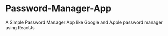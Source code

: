 # Password-Manager-App
A Simple Password Manager App like Google and Apple password manager using ReactJs

